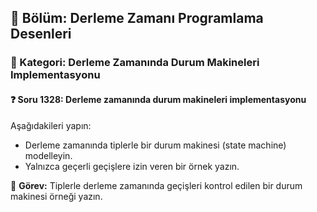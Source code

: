 ## 📘 Bölüm: Derleme Zamanı Programlama Desenleri  
### 🔹 Kategori: Derleme Zamanında Durum Makineleri Implementasyonu  
#### ❓ Soru 1328: Derleme zamanında durum makineleri implementasyonu

Aşağıdakileri yapın:

- Derleme zamanında tiplerle bir durum makinesi (state machine) modelleyin.
- Yalnızca geçerli geçişlere izin veren bir örnek yazın.

🔧 **Görev:** Tiplerle derleme zamanında geçişleri kontrol edilen bir durum makinesi örneği yazın.
